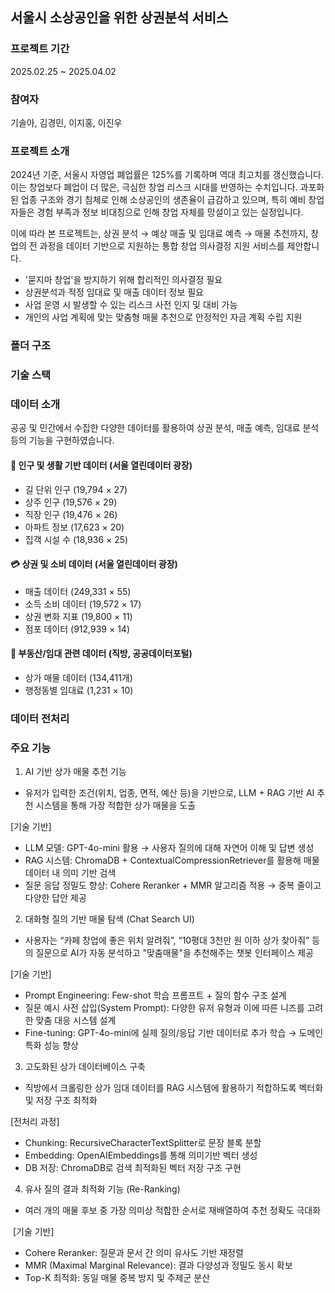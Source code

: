  ## 서울시 소상공인을 위한 상권분석 서비스

### 프로젝트 기간
2025.02.25 ~ 2025.04.02

### 참여자
기솔아, 김경민, 이지홍, 이진우

### 프로젝트 소개 

2024년 기준, 서울시 자영업 폐업률은 125%를 기록하며 역대 최고치를 갱신했습니다. 이는 창업보다 폐업이 더 많은, 극심한 창업 리스크 시대를 반영하는 수치입니다.
과포화된 업종 구조와 경기 침체로 인해 소상공인의 생존율이 급감하고 있으며, 특히 예비 창업자들은 경험 부족과 정보 비대칭으로 인해 창업 자체를 망설이고 있는 실정입니다.

이에 따라 본 프로젝트는,
상권 분석 → 예상 매출 및 임대료 예측 → 매물 추천까지,
창업의 전 과정을 데이터 기반으로 지원하는 통합 창업 의사결정 지원 서비스를 제안합니다.

- '묻지마 창업'을 방지하기 위해 합리적인 의사결정 필요
- 상권분석과 적정 임대료 및 매출 데이터 정보 필요
- 사업 운영 시 발생할 수 있는 리스크 사전 인지 및 대비 가능
- 개인의 사업 계획에 맞는 맞춤형 매물 추천으로 안정적인 자금 계획 수립 지원

### 폴더 구조

### 기술 스택


### 데이터 소개

공공 및 민간에서 수집한 다양한 데이터를 활용하여 상권 분석, 매출 예측, 임대료 분석 등의 기능을 구현하였습니다.

#### 👫 인구 및 생활 기반 데이터 (**서울 열린데이터 광장**)
- 길 단위 인구 (19,794 × 27)  
- 상주 인구 (19,576 × 29)  
- 직장 인구 (19,476 × 26)  
- 아파트 정보 (17,623 × 20)  
- 집객 시설 수 (18,936 × 25)  

#### 💳 상권 및 소비 데이터  (**서울 열린데이터 광장**)
- 매출 데이터 (249,331 × 55)  
- 소득 소비 데이터 (19,572 × 17)  
- 상권 변화 지표 (19,800 × 11)  
- 점포 데이터 (912,939 × 14)  

#### 🏢 부동산/임대 관련 데이터  (**직방, 공공데이터포털**)
- 상가 매물 데이터 (134,411개)  
- 행정동별 임대료 (1,231 × 10)  

### 데이터 전처리


### 주요 기능

1. AI 기반 상가 매물 추천 기능
- 유저가 입력한 조건(위치, 업종, 면적, 예산 등)을 기반으로, LLM + RAG 기반 AI 추천 시스템을 통해 가장 적합한 상가 매물을 도출

 [기술 기반]
- LLM 모델: GPT-4o-mini 활용 → 사용자 질의에 대해 자연어 이해 및 답변 생성
- RAG 시스템: ChromaDB + ContextualCompressionRetriever를 활용해 매물 데이터 내 의미 기반 검색
- 질문 응답 정밀도 향상: Cohere Reranker + MMR 알고리즘 적용 → 중복 줄이고 다양한 답안 제공


2. 대화형 질의 기반 매물 탐색 (Chat Search UI)
- 사용자는 “카페 창업에 좋은 위치 알려줘”, “10평대 3천만 원 이하 상가 찾아줘” 등의 질문으로 AI가 자동 분석하고 "맞춤매물"을 추천해주는 챗봇 인터페이스 제공

 [기술 기반]
- Prompt Engineering: Few-shot 학습 프롬프트 + 질의 함수 구조 설계
- 질문 예시 사전 삽입(System Prompt): 다양한 유저 유형과 이에 따른 니즈를 고려한 맞춤 대응 시스템 설계
- Fine-tuning: GPT-4o-mini에 실제 질의/응답 기반 데이터로 추가 학습 → 도메인 특화 성능 향상


3. 고도화된 상가 데이터베이스 구축
- 직방에서 크롤링한 상가 임대 데이터를 RAG 시스템에 활용하기 적합하도록 벡터화 및 저장 구조 최적화

 [전처리 과정]
- Chunking: RecursiveCharacterTextSplitter로 문장 블록 분할
- Embedding: OpenAIEmbeddings를 통해 의미기반 벡터 생성
- DB 저장: ChromaDB로 검색 최적화된 벡터 저장 구조 구현


4. 유사 질의 결과 최적화 기능 (Re-Ranking)
- 여러 개의 매물 후보 중 가장 의미상 적합한 순서로 재배열하여 추천 정확도 극대화

 &nbsp;[기술 기반]
- Cohere Reranker: 질문과 문서 간 의미 유사도 기반 재정렬
- MMR (Maximal Marginal Relevance): 결과 다양성과 정밀도 동시 확보
- Top-K 최적화: 동일 매물 중복 방지 및 주제군 분산

